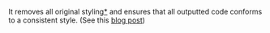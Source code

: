 It removes all original styling[*](#styling-footnote) and ensures that all outputted code conforms to a consistent style. (See this [blog post](http://jlongster.com/A-Starfire-Formatter))
